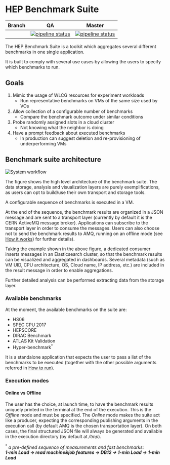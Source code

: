 # HEP Benchmark Suite

| Branch |  QA | Master |
| -------- | -------- | -------- |
|     |  [![pipeline status](https://gitlab.cern.ch/hep-benchmarks/hep-benchmark-suite/badges/qa/pipeline.svg)](https://gitlab.cern.ch/hep-benchmarks/hep-benchmark-suite/commits/qa)     |  [![pipeline status](https://gitlab.cern.ch/hep-benchmarks/hep-benchmark-suite/badges/master/pipeline.svg)](https://gitlab.cern.ch/hep-benchmarks/hep-benchmark-suite/commits/master)     |


The HEP Benchmark Suite is a toolkit which aggregates several different benchmarks
in one single application.

It is built to comply with several use cases by allowing the users to specify
which benchmarks to run.

## Goals
1. Mimic the usage of WLCG resources for experiment workloads
   * Run representative benchmarks on VMs of the same size used by VOs
1. Allow collection of a configurable number of benchmarks
   * Compare the benchmark outcome under similar conditions  
1. Probe randomly assigned slots in a cloud cluster
   * Not knowing what the neighbor is doing
1. Have a prompt feedback about executed benchmarks
   * In production can suggest deletion and re-provisioning of underperforming VMs


## Benchmark suite architecture
![System workflow](doc/Bmk-suite.png)

The figure shows the high level architecture of the benchmark suite. The data
storage, analysis and visualization layers are purely exemplifications, as users
can opt to build/use their own transport and storage tools.  

A configurable sequence of benchmarks is executed in a VM.

At the end of the sequence, the benchmark results are organized in a JSON message
and are sent to a transport layer (currently by default it is the CERN ActiveMQ
message broker). Applications can subscribe to the transport layer in order to
consume the messages. Users can also choose not to send the benchmark results to
AMQ, running on an offline mode (see [How it works](#markdown-header-how-it-works)) for further details).

Taking the example shown in the above figure, a dedicated consumer inserts messages
in an Elasticsearch cluster, so that the benchmark results can be visualized and
aggregated in dashboards. Several metadata (such as VM UID, CPU architecture,
OS, Cloud name, IP address, etc.) are included in the result message in order to
enable aggregations.

Further detailed analysis can be performed extracting data from the storage layer.



### Available benchmarks
At the moment, the available benchmarks on the suite are:
 * HS06
 * SPEC CPU 2017
 * HEPSCORE
 * DIRAC Benchmark
 * ATLAS Kit Validation
 * Hyper-benchmark<sup>\*</sup>

It is a standalone application that expects the user to pass a list of the benchmarks to be executed (together with the other possible arguments referred in [How to run](./HowToRun.md)).


### Execution modes

#### Online vs Offline
The user has the choice, at launch time, to have the benchmark results uniquely printed in the terminal at the end of the execution. This is the _Offline_ mode and must be specified. The _Online_ mode makes the suite act like a producer, expecting
the corresponding publishing arguments in the execution call (by default AMQ
is the chosen transportation layer).
On both cases, the final structured JSON file will always be generated and
available in the execution directory (by default at _/tmp_).

<sup>\*</sup> _a pre-defined sequence of measurements and fast benchmarks: </br>
**1-min Load -> read machine&job features -> DB12 -> 1-min Load -> 1-min Load**_

